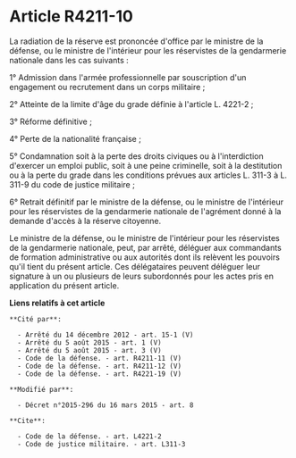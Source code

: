 # Article R4211-10

La radiation de la réserve est prononcée d'office par le ministre de la défense, ou le ministre de l'intérieur pour les
réservistes de la gendarmerie nationale dans les cas suivants : 

1° Admission dans l'armée professionnelle par souscription d'un engagement ou recrutement dans un corps militaire ; 

2° Atteinte de la limite d'âge du grade définie à l'article L. 4221-2 ; 

3° Réforme définitive ; 

4° Perte de la nationalité française ; 

5° Condamnation soit à la perte des droits civiques ou à l'interdiction d'exercer un emploi public, soit à une peine
criminelle, soit à la destitution ou à la perte du grade dans les conditions prévues aux articles L. 311-3 à L. 311-9 du code
de justice militaire ; 

6° Retrait définitif par le ministre de la défense, ou le ministre de l'intérieur pour les réservistes de la gendarmerie
nationale de l'agrément donné à la demande d'accès à la réserve citoyenne.

Le ministre de la défense, ou le ministre de l'intérieur pour les réservistes de la gendarmerie nationale, peut, par arrêté,
déléguer aux commandants de formation administrative ou aux autorités dont ils relèvent les pouvoirs qu'il tient du présent
article. Ces délégataires peuvent déléguer leur signature à un ou plusieurs de leurs subordonnés pour les actes pris en
application du présent article.

**Liens relatifs à cet article**

	**Cité par**:

	  - Arrêté du 14 décembre 2012 - art. 15-1 (V)
	  - Arrêté du 5 août 2015 - art. 1 (V)
	  - Arrêté du 5 août 2015 - art. 3 (V)
	  - Code de la défense. - art. R4211-11 (V)
	  - Code de la défense. - art. R4211-12 (V)
	  - Code de la défense. - art. R4221-19 (V)

	**Modifié par**:

	  - Décret n°2015-296 du 16 mars 2015 - art. 8

	**Cite**:

	  - Code de la défense. - art. L4221-2
	  - Code de justice militaire. - art. L311-3

